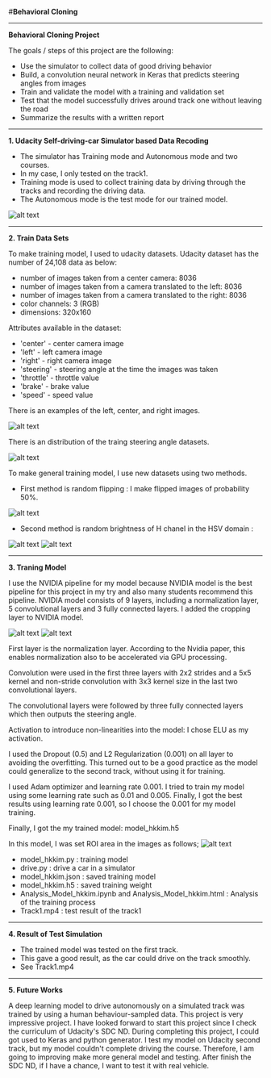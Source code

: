 #**Behavioral Cloning** 

---

**Behavioral Cloning Project**

The goals / steps of this project are the following:
* Use the simulator to collect data of good driving behavior
* Build, a convolution neural network in Keras that predicts steering angles from images
* Train and validate the model with a training and validation set
* Test that the model successfully drives around track one without leaving the road
* Summarize the results with a written report


[//]: # (Image References)

[image1]: ./results/Simulator.png "Self Driving Car Simulator"
[image2]: ./results/loadimages.png "Load Images"
[image3]: ./results/HSVimage.png "Convert HSV Image"
[image4]: ./results/random_brightness.png "Generated New Bright Images"
[image5]: ./results/fliped_Image.png "Flipped Image"
[image6]: ./results/Cropimage.png "Croped Image (ROI)"
[image7]: ./results/Steering_Angle_Distribution.png "Steering Angle Distribution"
[image8]: ./results/nvidia_network.png "Nvidia Network"
[image9]: ./results/MyModel.png "My Implemented Nvidia Network"
[image10]: ./results/Loss_of_training_and_validation.png "Loss of training and validation"

---

<b>1. Udacity Self-driving-car Simulator based Data Recoding</b>
* The simulator has Training mode and Autonomous mode and two courses. 
* In my case, I only tested on the track1.
* Training mode is used to collect training data by driving through the tracks and recording the driving data. 
* The Autonomous mode is the test mode for our trained model.

![alt text][image1]

---

<b>2. Train Data Sets</b>

To make training model, I used to udacity datasets. Udacity dataset has the number of 24,108 data as below:
* number of images taken from a center camera: 8036
* number of images taken from a camera translated to the left: 8036
* number of images taken from a camera translated to the right: 8036
* color channels: 3 (RGB)
* dimensions: 320x160

Attributes available in the dataset:
* 'center' - center camera image
* 'left' - left camera image
* 'right' - right camera image
* 'steering' - steering angle at the time the images was taken
* 'throttle' - throttle value
* 'brake' - brake value
* 'speed' - speed value

There is an examples of the left, center, and right images.

![alt text][image2]

There is an distribution of the traing steering angle datasets.

![alt text][image7]

To make general training model, I use new datasets using two methods.

* First method is random flipping : I make flipped images of probability 50%.

 ![alt text][image5]
 
* Second method is random brightness of H chanel in the HSV domain : 

 ![alt text][image3]
 ![alt text][image4]

---

<b>3. Traning Model</b>

I use the NVIDIA pipeline for my model because NVIDIA model is the best pipeline for this project in my try and also many students recommend this pipeline. NVIDIA model consists of 9 layers, including a normalization layer, 5 convolutional layers and 3 fully connected layers. I added the cropping layer to NVIDIA model.

![alt text][image8]
![alt text][image9]

First layer is the normalization layer. According to the Nvidia paper, this enables normalization also to be accelerated via GPU processing.

Convolution were used in the first three layers with 2x2 strides and a 5x5 kernel and non-stride convolution with 3x3 kernel size in the last two convolutional layers.

The convolutional layers were followed by three fully connected layers which then outputs the steering angle.

Activation to introduce non-linearities into the model: I chose ELU as my activation.

I used the Dropout (0.5) and L2 Regularization (0.001) on all layer to avoiding the overfitting. This turned out to be a good practice as the model could generalize to the second track, without using it for training.

I used Adam optimizer and learning rate 0.001. I tried to train my model using some learning rate such as 0.01 and 0.005. Finally, I got the best results using learning rate 0.001, so I choose the 0.001 for my model training.

Finally, I got the my trained model: model_hkkim.h5

In this model, I was set ROI area in the images as follows;
![alt text][image6]

* model_hkkim.py : training model
* drive.py : drive a car in a simulator
* model_hkkim.json : saved training model
* model_hkkim.h5 : saved training weight
* Analysis_Model_hkkim.ipynb and Analysis_Model_hkkim.html : Analysis of the training process
* Track1.mp4 : test result of the track1

---

<b>4. Result of Test Simulation</b>

* The trained model was tested on the first track. 
* This gave a good result, as the car could drive on the track smoothly. 
* See Track1.mp4

---

<b>5. Future Works</b>

A deep learning model to drive autonomously on a simulated track was trained by using a human behaviour-sampled data. 
This project is very impressive project. I have looked forward to start this project since I check the curriculum of Udacity's SDC ND. 
During completing this project, I could got used to Keras and python generator. 
I test my model on Udacity second track, but my model couldn't complete driving the course. 
Therefore, I am going to improving make more general model and testing.
After finish the SDC ND, if I have a chance, I want to test it with real vehicle.
